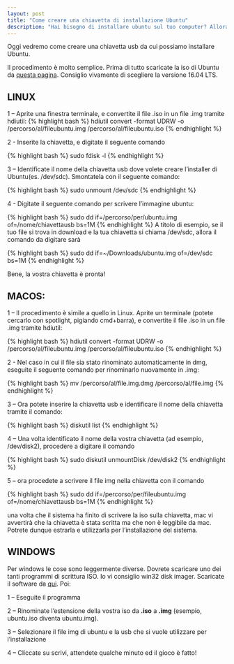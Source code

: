 ```yaml
---
layout: post
title: "Come creare una chiavetta di installazione Ubuntu"
description: "Hai bisogno di installare ubuntu sul tuo computer? Allora leggi questo articolo, che spiega come farlo attraverso una chiavetta usb."
---
```


Oggi vedremo come creare una chiavetta usb da cui possiamo installare Ubuntu.

Il procedimento è molto semplice. Prima di tutto scaricate la iso di Ubuntu da
[questa pagina](http://www.ubuntu-it.org/). Consiglio vivamente di scegliere la
versione 16.04 LTS.

## LINUX

1 – Aprite una finestra terminale, e convertite il file .iso in un file .img tramite hdiutil:
{% highlight bash %}
hdiutil convert -format UDRW -o /percorso/al/fileubuntu.img /percorso/al/fileubuntu.iso
{% endhighlight %}



2 - Inserite la chiavetta, e digitate il seguente comando

{% highlight bash %}
sudo fdisk -l
{% endhighlight %}

3 – Identificate il nome della chiavetta usb dove volete creare l’installer di Ubuntu(es. /dev/sdc). Smontatela con il seguente comando:

{% highlight bash %}
sudo unmount /dev/sdc
{% endhighlight %}

4 - Digitate il seguente comando per scrivere l’immagine ubuntu:

{% highlight bash %}
sudo dd if=/percorso/per/ubuntu.img of=/nome/chiavettausb bs=1M
{% endhighlight %}
A titolo di esempio, se il tuo file si trova in download e la tua chiavetta si chiama  /dev/sdc, allora il comando da digitare sarà

{% highlight bash %}
sudo dd if=~/Downloads/ubuntu.img of=/dev/sdc bs=1M
{% endhighlight %}

Bene, la vostra chiavetta è pronta!

## MACOS:

1 – Il procedimento è simile a quello in Linux. Aprite un terminale (potete cercarlo con spotlight, pigiando cmd+barra), e convertite il file .iso in un file .img tramite hdiutil:

{% highlight bash %}
hdiutil convert -format UDRW -o /percorso/al/fileubuntu.img /percorso/al/fileubuntu.iso
{% endhighlight %}

2 -  Nel caso in cui il file sia stato rinominato automaticamente in dmg, eseguite il seguente comando per rinominarlo nuovamente in .img:

{% highlight bash %}
mv /percorso/al/file.img.dmg /percorso/al/file.img
{% endhighlight %}

3 – Ora potete inserire la chiavetta usb e identificare il nome della chiavetta tramite il comando:

{% highlight bash %}
diskutil list
{% endhighlight %}

4 – Una volta identificato il nome della vostra chiavetta (ad esempio, /dev/disk2), procedere a digitare il comando

{% highlight bash %}
sudo diskutil unmountDisk /dev/disk2
{% endhighlight %}

5 – ora procedete a scrivere il file img nella chiavetta con il comando

{% highlight bash %}
sudo dd if=/percorso/per/fileubuntu.img of=/nome/chiavettausb bs=1M
{% endhighlight %}

una volta che il sistema ha finito di scrivere la iso sulla chiavetta, mac vi avvertirà che la chiavetta è stata scritta ma che non è leggibile da mac. Potrete dunque estrarla e utilizzarla per l’installazione del sistema.

## WINDOWS

Per windows le cose sono leggermente diverse. Dovrete scaricare uno dei tanti programmi di scrittura ISO. Io vi consiglio win32 disk imager. Scaricate il software da [qui](https://sourceforge.net/projects/win32diskimager/). Poi:

1 – Eseguite il programma

2 – Rinominate l’estensione della vostra iso da **.iso** a **.img** (esempio, ubuntu.iso diventa ubuntu.img).

3 – Selezionare il file img di ubuntu e la usb che si vuole utilizzare per l’installazione

4 – Cliccate su scrivi, attendete qualche minuto ed il gioco è fatto!
